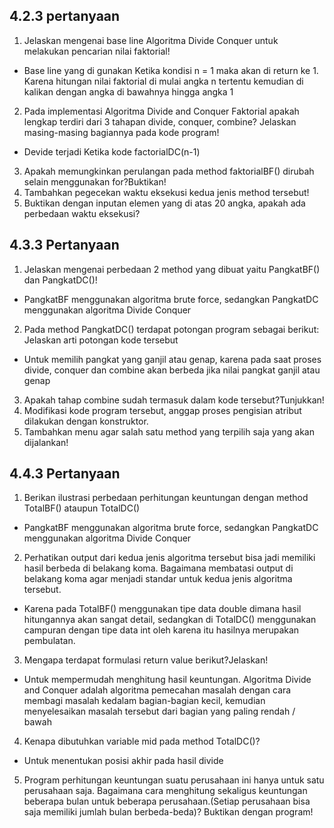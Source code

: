 ## 4.2.3 pertanyaan
1. Jelaskan mengenai base line Algoritma Divide Conquer untuk melakukan pencarian nilai faktorial! 
* Base line yang di gunakan Ketika kondisi n = 1 maka akan di return ke 1. Karena hitungan nilai
faktorial di mulai angka n tertentu kemudian di kalikan dengan angka di bawahnya hingga angka 1
2.  Pada implementasi Algoritma Divide and Conquer Faktorial apakah lengkap terdiri dari 3 tahapan
divide, conquer, combine? Jelaskan masing-masing bagiannya pada kode program!
* Devide terjadi Ketika kode factorialDC(n-1) 
3. Apakah memungkinkan perulangan pada method faktorialBF() dirubah selain menggunakan
for?Buktikan!
4. Tambahkan pegecekan waktu eksekusi kedua jenis method tersebut!
5. Buktikan dengan inputan elemen yang di atas 20 angka, apakah ada perbedaan waktu eksekusi?

## 4.3.3 Pertanyaan
1. Jelaskan mengenai perbedaan 2 method yang dibuat yaitu PangkatBF() dan PangkatDC()!
* PangkatBF menggunakan algoritma brute force, sedangkan PangkatDC menggunakan algoritma Divide
Conquer
2. Pada method PangkatDC() terdapat potongan program sebagai berikut: Jelaskan arti potongan kode
tersebut
* Untuk memilih pangkat yang ganjil atau genap, karena pada saat proses divide, conquer dan combine
akan berbeda jika nilai pangkat ganjil atau genap
3. Apakah tahap combine sudah termasuk dalam kode tersebut?Tunjukkan!
4. Modifikasi kode program tersebut, anggap proses pengisian atribut dilakukan dengan konstruktor.
5. Tambahkan menu agar salah satu method yang terpilih saja yang akan dijalankan!

## 4.4.3 Pertanyaan
1. Berikan ilustrasi perbedaan perhitungan keuntungan dengan method TotalBF() ataupun TotalDC()
* PangkatBF menggunakan algoritma brute force, sedangkan PangkatDC menggunakan algoritma Divide
Conquer
2. Perhatikan output dari kedua jenis algoritma tersebut bisa jadi memiliki hasil berbeda di belakang
koma. Bagaimana membatasi output di belakang koma agar menjadi standar untuk kedua jenis
algoritma tersebut.
* Karena pada TotalBF() menggunakan tipe data double dimana hasil hitungannya akan sangat detail,
sedangkan di TotalDC() menggunakan campuran dengan tipe data int oleh karena itu hasilnya
merupakan pembulatan.
3. Mengapa terdapat formulasi return value berikut?Jelaskan!
* Untuk mempermudah menghitung hasil keuntungan. Algoritma
Divide and Conquer adalah algoritma pemecahan masalah dengan cara membagi masalah
kedalam bagian-bagian kecil, kemudian menyelesaikan masalah tersebut dari bagian yang
paling rendah / bawah
4. Kenapa dibutuhkan variable mid pada method TotalDC()?
* Untuk menentukan posisi akhir pada hasil divide
5. Program perhitungan keuntungan suatu perusahaan ini hanya untuk satu perusahaan saja. Bagaimana
cara menghitung sekaligus keuntungan beberapa bulan untuk beberapa perusahaan.(Setiap perusahaan
bisa saja memiliki jumlah bulan berbeda-beda)? Buktikan dengan program!
